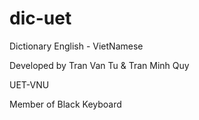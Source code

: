 dic-uet
=======

Dictionary English - VietNamese

Developed by Tran Van Tu & Tran Minh Quy

UET-VNU

Member of Black Keyboard
